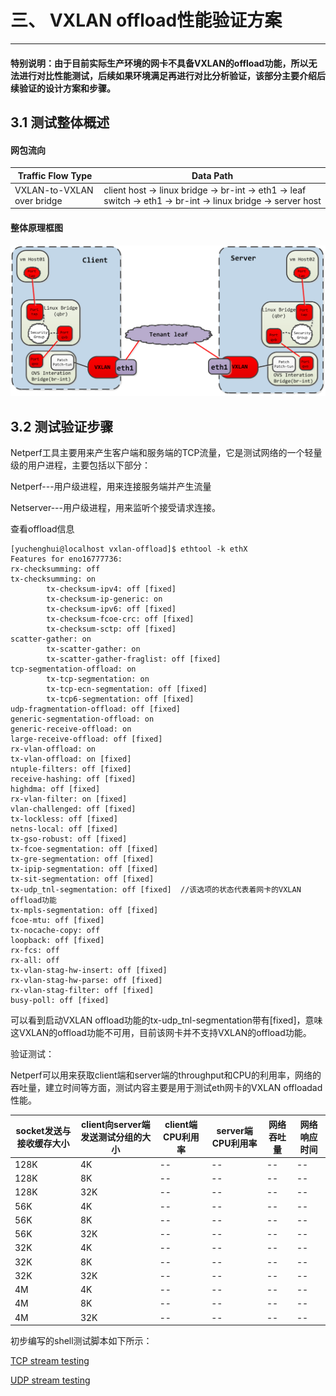 # 三、 VXLAN offload性能验证方案

--------

####  **特别说明：由于目前实际生产环境的网卡不具备VXLAN的offload功能，所以无法进行对比性能测试，后续如果环境满足再进行对比分析验证，该部分主要介绍后续验证的设计方案和步骤。**


## **3.1 测试整体概述**


#### **网包流向**

| Traffic Flow Type         | Data Path                                                                                                    | 
| --------------------------| ----------------------------------------------------------------------------------------------------------   | 
|VXLAN-to-VXLAN over bridge | client host -> linux bridge -> br-int -> eth1 -> leaf switch -> eth1 -> br-int -> linux bridge -> server host|   


#### **整体原理框图**

![1](resources/experience.png)

## **3.2 测试验证步骤**

Netperf工具主要用来产生客户端和服务端的TCP流量，它是测试网络的一个轻量级的用户进程，主要包括以下部分：

Netperf---用户级进程，用来连接服务端并产生流量

Netserver---用户级进程，用来监听个接受请求连接。


查看offload信息

```
[yuchenghui@localhost vxlan-offload]$ ethtool -k ethX
Features for eno16777736:
rx-checksumming: off
tx-checksumming: on
        tx-checksum-ipv4: off [fixed]
		tx-checksum-ip-generic: on
        tx-checksum-ipv6: off [fixed]
		tx-checksum-fcoe-crc: off [fixed]
		tx-checksum-sctp: off [fixed]
scatter-gather: on
        tx-scatter-gather: on
		tx-scatter-gather-fraglist: off [fixed]
tcp-segmentation-offload: on
        tx-tcp-segmentation: on
		tx-tcp-ecn-segmentation: off [fixed]
		tx-tcp6-segmentation: off [fixed]
udp-fragmentation-offload: off [fixed]
generic-segmentation-offload: on
generic-receive-offload: on
large-receive-offload: off [fixed]
rx-vlan-offload: on
tx-vlan-offload: on [fixed]
ntuple-filters: off [fixed]
receive-hashing: off [fixed]
highdma: off [fixed]
rx-vlan-filter: on [fixed]
vlan-challenged: off [fixed]
tx-lockless: off [fixed]
netns-local: off [fixed]
tx-gso-robust: off [fixed]
tx-fcoe-segmentation: off [fixed]
tx-gre-segmentation: off [fixed]
tx-ipip-segmentation: off [fixed]
tx-sit-segmentation: off [fixed]
tx-udp_tnl-segmentation: off [fixed]  //该选项的状态代表着网卡的VXLAN offload功能
tx-mpls-segmentation: off [fixed]
fcoe-mtu: off [fixed]
tx-nocache-copy: off
loopback: off [fixed]
rx-fcs: off
rx-all: off
tx-vlan-stag-hw-insert: off [fixed]
rx-vlan-stag-hw-parse: off [fixed]
rx-vlan-stag-filter: off [fixed]
busy-poll: off [fixed]

```



可以看到启动VXLAN offload功能的tx-udp_tnl-segmentation带有[fixed]，意味这VXLAN的offload功能不可用，目前该网卡并不支持VXLAN的offload功能。

验证测试：

Netperf可以用来获取client端和server端的throughput和CPU的利用率，网络的吞吐量，建立时间等方面，测试内容主要是用于测试eth网卡的VXLAN offloadad性能。


| socket发送与接收缓存大小|client向server端发送测试分组的大小|client端CPU利用率|server端CPU利用率|网络吞吐量|网络响应时间|
|-------------------------|--------------------------------- |-----------------|-----------------|--------- |------------|
|128K                     |4K                                |--               |--               |--        |--          |
|128K                     |8K                                |--               |--               |--        |--          |
|128K                     |32K                               |--               |--               |--        |--          |
|56K                      |4K                                |--               |--               |--        |--          |
|56K                      |8K                                |--               |--               |--        |--          |
|56K                      |32K                               |--               |--               |--        |--          |
|32K                      |4K                                |--               |--               |--        |--          |
|32K                      |8K                                |--               |--               |--        |--          |
|32K                      |32K                               |--               |--               |--        |--          |
|4M                       |4K                                |--               |--               |--        |--          |
|4M                       |8K                                |--               |--               |--        |--          |
|4M                       |32K                               |--               |--               |--        |--          |

初步编写的shell测试脚本如下所示：

[TCP stream testing](https://github.com/chenghuiyu/VxLAN-offload-shell/blob/master/netperf_tcp_stream.sh)

[UDP stream testing](https://github.com/chenghuiyu/VxLAN-offload-shell/blob/master/netperf_udp_stream.sh)


